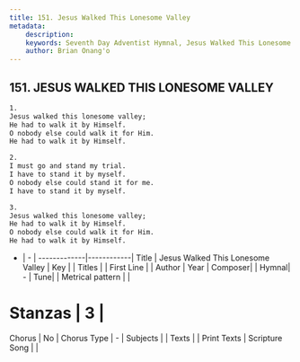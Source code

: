 ```yaml
---
title: 151. Jesus Walked This Lonesome Valley
metadata:
    description: 
    keywords: Seventh Day Adventist Hymnal, Jesus Walked This Lonesome Valley, , 
    author: Brian Onang'o
---
```



## 151. JESUS WALKED THIS LONESOME VALLEY

```txt
1.
Jesus walked this lonesome valley;
He had to walk it by Himself.
O nobody else could walk it for Him.
He had to walk it by Himself.

2.
I must go and stand my trial.
I have to stand it by myself.
O nobody else could stand it for me.
I have to stand it by myself.

3.
Jesus walked this lonesome valley;
He had to walk it by Himself.
O nobody else could walk it for Him.
He had to walk it by Himself.
```

- |   -  |
-------------|------------|
Title | Jesus Walked This Lonesome Valley |
Key |  |
Titles |  |
First Line |  |
Author | 
Year | 
Composer|  |
Hymnal|  - |
Tune|  |
Metrical pattern | |
# Stanzas | 3 |
Chorus | No |
Chorus Type | - |
Subjects |  |
Texts |  |
Print Texts | 
Scripture Song |  |
  
